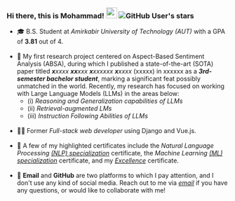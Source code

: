 ### Hi there, this is Mohammad! <img src="https://media.giphy.com/media/hvRJCLFzcasrR4ia7z/giphy.gif" width="25px"> ![GitHub User's stars](https://img.shields.io/github/stars/mghiasvandm?style=plastic)

<ul>
<li> 🎓 B.S. Student at <i>Amirkabir University of Technology (AUT)</i> with a GPA of <b>3.81</b> out of 4.<br><br>
<li> 🔭 My first research project centered on Aspect-Based Sentiment Analysis (ABSA), during which I published a state-of-the-art (SOTA) paper titled <i><b>x</b>xxxx <b>xx</b>xxx <b>x</b>xxxxxx <b>x</b>xxxx</i> (xxxxx) in xxxxxx as a <b><i>3rd-semester bachelor student</i></b>, marking a significant feat possibly unmatched in the world. Recently, my research has focused on working with Large Language Models (LLMs) in the areas below:<br>
<ul>
<li> (i) <i>Reasoning and Generalization capabilities of LLMs</i><br>
<li> (ii) <i>Retrieval-augmented LMs</i>
<li> (iii) <i>Instruction Following Abilities of LLMs</i>
</ul>
<br>
<li> 👨‍💻 Former <i>Full-stack web developer</i> using Django and Vue.js.<br><br>
<li> 📃 A few of my highlighted certificates include the <i>Natural Language Processing <a href="https://www.coursera.org/account/accomplishments/specialization/certificate/P7GLFDMUDGTR">(NLP) specialization</i></a> certificate, the <i>Machine Learning <a href="https://www.coursera.org/account/accomplishments/specialization/certificate/29TBQTDYAHBQ">(ML) specialization</i></a> certificate, and my <a href="https://www.dropbox.com/scl/fi/0kcyhp6r5mg2o6f5avk0k/excellence-certificate.pdf?rlkey=754dz9ysuxduj7bxe8r22u9e0&dl=0"><i>Excellence</i></a> certificate.<br><br>
<li> 💬 <b>Email</b> and <b>GitHub</b> are two platforms to which I pay attention, and I don't use any kind of social media. Reach out to me via <a href="mailto:mghiasvandm1@gmail.com"><i> email</i></a> if you have any questions, or would like to collaborate with me!
</ul>
